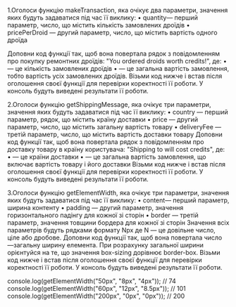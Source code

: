 1.Оголоси функцію makeTransaction, яка очікує два параметри, значення яких
будуть задаватися під час її виклику: • quantity— перший параметр, число, що
містить кількість замовлених дроїдів • pricePerDroid — другий параметр, число,
що містить вартість одного дроїда

Доповни код функції так, щоб вона повертала рядок з повідомленням про покупку
ремонтних дроїдів: "You ordered <quantity> droids worth <totalPrice> credits!",
де: • <quantity> — це кількість замовлених дроїдів • <totalPrice> — це загальна
вартість замовлення, тобто вартість усіх замовлених дроїдів. Візьми код нижче і
встав після оголошення своєї функції для перевірки коректності її роботи. У
консоль будуть виведені результати її роботи.

2.Оголоси функцію getShippingMessage, яка очікує три параметри, значення яких
будуть задаватися під час її виклику: • country — перший параметр, рядок, що
містить країну доставки • price — другий параметр, число, що містить загальну
вартість товару • deliveryFee — третій параметр, число, що містить вартість
доставки товару Доповни код функції так, щоб вона повертала рядок з
повідомленням про доставку товару в країну користувача: "Shipping to <country>
will cost <totalPrice> credits", де: • <country> — це країни доставки •
<totalPrice> — це загальна вартість замовлення, що включає вартість товару і
його доставки Візьми код нижче і встав після оголошення своєї функції для
перевірки коректності її роботи. У консоль будуть виведені результати її роботи.

3.Оголоси функцію getElementWidth, яка очікує три параметри, значення яких
будуть задаватися під час її виклику: • content— перший параметр, ширина
контенту • padding — другий параметр, значення горизонтального падінгу для
кожної зі сторін • border — третій параметр, значення товщини бордера для кожної
зі сторін Значення всіх параметрів будуть рядками формату Npx де N — це довільне
число, ціле або дробове. Доповни код функції так, щоб вона повертала число
—загальну ширину елемента. При розрахунку загальної ширини орієнтуйся на те, що
значення box-sizing дорівнює border-box. Візьми код нижче і встав після
оголошення своєї функції для перевірки коректності її роботи. У консоль будуть
виведені результати її роботи.

console.log(getElementWidth("50px", "8px", "4px")); // 74
console.log(getElementWidth("60px", "12px", "8.5px")); // 101
console.log(getElementWidth("200px", "0px", "0px")); // 200
